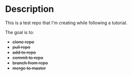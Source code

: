 # Description

This is a test repo that I'm creating while following a tutorial.

The goal is to:
* ~~clone repo~~
* ~~pull repo~~
* ~~add to repo~~
* ~~commit to repo~~
* ~~branch from repo~~
* ~~merge to master~~
